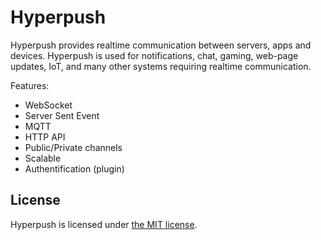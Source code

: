 Hyperpush
=========

Hyperpush provides realtime communication between servers, apps and devices. Hyperpush is used for notifications, chat, gaming, web-page updates, IoT, and many other systems requiring realtime communication.

Features:

- WebSocket
- Server Sent Event
- MQTT
- HTTP API
- Public/Private channels
- Scalable
- Authentification (plugin)

## License

Hyperpush is licensed under [the MIT license](LICENSE.md).

